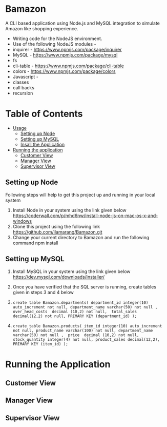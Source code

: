 # Bamazon
A CLI based application using Node.js and MySQL integration to simulate Amazon like shopping experience.

* Writing code for the NodeJS environment.
* Use of the following NodeJS modules - 
 * inquirer - <https://www.npmjs.com/package/inquirer>
 * MySQL - <https://www.npmjs.com/package/mysql>
 * fs
 * cli-table - <https://www.npmjs.com/package/cli-table>
 * colors - <https://www.npmjs.com/package/colors>
* Javascript - 
 * classes
 * call backs
 * recursion

# Table of Contents
* [Usage](#usage)
  * [Setting up Node](#setting-up-node)
  * [Setting up MySQL](#setting-up-mysql)
  * [Insall the Application](#install-the-application)
* [Running the application](#running-the-application)
  * [Customer View](#customer-view)
  * [Manager View](#manager-view)
  * [Supervisor View](#supervisor-view)
  
## Setting up Node
Following steps will help to get this project up and running in your local system
1. Install Node in your system using the link given below 
https://coderwall.com/p/mhd6nw/install-node-js-on-mac-os-x-and-windows
2. Clone this project using the following link 
https://github.com/ilamarang/Bamazon.git
3. Change your current directory to Bamazon and run the following command
npm install

## Setting up MySQL
1. Install MySQL in your system using the link given below
https://dev.mysql.com/downloads/installer/
2. Once you have verified that the SQL server is running, create tables given in steps 3 and 4 below
3. `create table Bamazon.departments(
department_id integer(10) auto_increment not null,
department_name varchar(50) not null , 
over_head_costs  decimal (10,2) not null, 
total_sales decimal(12,2) not null,
PRIMARY KEY (department_id)
);`

4. `create table Bamazon.products(
item_id integer(10) auto_increment not null,
product_name varchar(100) not null,
department_name varchar(50) not null , 
price  decimal (10,2) not null, 
stock_quantity integer(4) not null,
product_sales decimal(12,2),
PRIMARY KEY (item_id)
);`


# Running the Application

## Customer View

## Manager View

## Supervisor View
